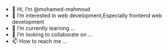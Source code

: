 - 👋 Hi, I’m @mohamed-mahmoud
- 👀 I’m interested in web development,Especially frontend web development
- 🌱 I’m currently learning ...
- 💞️ I’m looking to collaborate on ...
- 📫 How to reach me ...

<!---
mohamed-web311/mohamed-web311 is a ✨ special ✨ repository because its `README.md` (this file) appears on your GitHub profile.
You can click the Preview link to take a look at your changes.
--->
